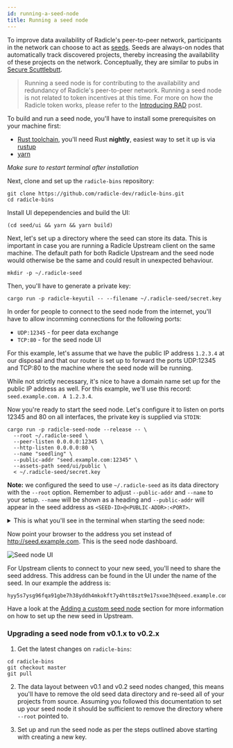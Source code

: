 ```yaml
---
id: running-a-seed-node
title: Running a seed node
---
```


To improve data availability of Radicle's peer-to-peer network, participants in
the network can choose to act as [seeds][se]. Seeds are always-on nodes that
automatically track discovered projects, thereby increasing the availability of
these projects on the network. Conceptually, they are similar to pubs in [Secure
Scuttlebutt][ss].

> Running a seed node is for contributing to the availability
> and redundancy of Radicle's peer-to-peer network. Running a seed node is not
> related to token incentives at this time. For more on how the Radicle token
> works, please refer to the [Introducing RAD][ir] post.

To build and run a seed node, you'll have to install some prerequisites on your
machine first:

  - [Rust toolchain][ru], you'll need Rust **nightly**, easiest way to set it
    up is via [rustup][rp]
  - [yarn][ya]
  
  *Make sure to restart terminal after installation*

Next, clone and set up the `radicle-bins` repository:

    git clone https://github.com/radicle-dev/radicle-bins.git
    cd radicle-bins

Install UI depependencies and build the UI:

    (cd seed/ui && yarn && yarn build)

Next, let's set up a directory where the seed can store its data. This is
important in case you are running a Radicle Upstream client on the same machine.
The default path for both Radicle Upstream and the seed node would otherwise be
the same and could result in unexpected behaviour.

    mkdir -p ~/.radicle-seed

Then, you'll have to generate a private key:

    cargo run -p radicle-keyutil -- --filename ~/.radicle-seed/secret.key

In order for people to connect to the seed node from the internet, you'll have
to allow incomming connections for the following ports:

  - `UDP:12345`  - for peer data exchange
  - `TCP:80`     - for the seed node UI

For this example, let's assume that we have the public IP address `1.2.3.4` at
our disposal and that our router is set up to forward the ports UDP:12345 and
TCP:80 to the machine where the seed node will be running.

While not strictly necessary, it's nice to have a domain name set up for the
public IP address as well. For this example, we'll use this record:
`seed.example.com. A 1.2.3.4`.

Now you're ready to start the seed node. Let's configure it to listen on ports
12345 and 80 on all interfaces, the private key is supplied via `STDIN`:

    cargo run -p radicle-seed-node --release -- \
      --root ~/.radicle-seed \
      --peer-listen 0.0.0.0:12345 \
      --http-listen 0.0.0.0:80 \
      --name "seedling" \
      --public-addr "seed.example.com:12345" \
      --assets-path seed/ui/public \
      < ~/.radicle-seed/secret.key

**Note:** we configured the seed to use `~/.radicle-seed` as its data directory
with the `--root` option. Remember to adjust `--public-addr` and `--name` to
your setup. `--name` will be shown as a heading and `--public-addr` will appear
in the seed address as `<SEED-ID>@<PUBLIC-ADDR>:<PORT>`.

<details>
  <summary>
    This is what you'll see in the terminal when starting the seed node:
  </summary>

    $ cargo run -p radicle-seed-node --release -- \
      --root ~/.radicle-seed \
      --peer-listen 0.0.0.0:12345 \
      --http-listen 0.0.0.0:80 \
      --name "seedling" \
      --public-addr "seed.example.com:12345" \
      --assets-path seed/ui/public \
      < ~/.radicle-seed/secret.key
        Finished release [optimized] target(s) in 0.19s
         Running `target/release/radicle-seed-node --root /Users/rudolfs/.radicle-seed --peer-listen '0.0.0.0:12345' --http-listen '0.0.0.0:80' --name seedling --public-addr 'seed.example.com:12345' --assets-path seed/ui/public`
    Nov 12 10:48:03.758  INFO radicle_seed: Initializing tracker to track everything..
    Nov 12 10:48:03.758  INFO Protocol::run{local.id=hyy5s7ysg96fqa91gbe7h38yddh4mkokft7y4htt8szt9e17sxoe3h local.addr=0.0.0.0:12345}: librad::net::protocol: Listening
    Nov 12 10:48:03.760  INFO Server::run{addr=0.0.0.0:80}: warp::server: listening on http://0.0.0.0:80
    Nov 12 10:48:03.760  INFO radicle_seed_node::frontend: Listening(0.0.0.0:12345)
</details>

Now point your browser to the address you set instead of http://seed.example.com. This is the seed node dashboard.

![Seed node UI][sn]

For Upstream clients to connect to your new seed, you'll need to share the seed
address. This address can be found in the UI under the name of the seed. In our
example the address is:

    hyy5s7ysg96fqa91gbe7h38yddh4mkokft7y4htt8szt9e17sxoe3h@seed.example.com:12345

Have a look at the [Adding a custom seed node][ad] section for more information
on how to set up the new seed in Upstream.

### Upgrading a seed node from v0.1.x to v0.2.x

1. Get the latest changes on `radicle-bins`:
```
cd radicle-bins
git checkout master
git pull
```

2. The data layout between v0.1 and v0.2 seed nodes changed, this means you'll
   have to remove the old seed data directory and re-seed all of your projects
   from source. Assuming you followed this documentation to set up your seed
   node it should be sufficient to remove the directory where `--root` pointed
   to.

3. Set up and run the seed node as per the steps outlined above starting with
   creating a new key.


[ad]: using-radicle/adding-a-seed-node.md
[se]: understanding-radicle/glossary.md/#seed

[sn]: /img/seed-node-ui.png

[rp]: https://rustup.rs
[ru]: https://www.rust-lang.org/tools/install
[ss]: https://scuttlebutt.nz
[ya]: https://yarnpkg.com/getting-started/install
[ir]: https://radicle.xyz/blog/introducing-rad.html
